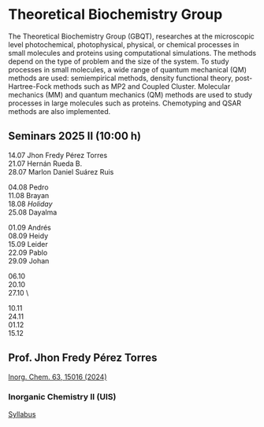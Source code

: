 # Theoretical Biochemistry Group 

The Theoretical Biochemistry Group (GBQT), researches at the microscopic level photochemical, photophysical, physical, or chemical processes in small molecules and proteins using computational simulations. The methods depend on the type of problem and the size of the system. To study processes in small molecules, a wide range of quantum mechanical (QM) methods are used: semiempirical methods, density functional theory, post-Hartree-Fock methods such as MP2 and Coupled Cluster. Molecular mechanics (MM) and quantum mechanics (QM) methods are used to study processes in large molecules such as proteins. Chemotyping and QSAR methods are also implemented.

## Seminars 2025 II (10:00 h)
  14.07   Jhon Fredy Pérez Torres \
  21.07   Hernán Rueda B. \
  28.07   Marlon Daniel Suárez Ruis

  04.08   Pedro \
  11.08   Brayan \
  18.08   *Holiday* \
  25.08   Dayalma 

  01.09   Andrés \
  08.09   Heidy \
  15.09   Leider \
  22.09   Pablo \
  29.09   Johan

  06.10 \
  20.10 \
  27.10 \

  10.11 \
  24.11 \
  01.12 \
  15.12

## Prof. Jhon Fredy Pérez Torres
[Inorg. Chem. 63, 15016 (2024)](https://doi.org/10.1021/acs.inorgchem.4c01771)
### Inorganic Chemistry II (UIS)
[Syllabus](https://github.com/gbqtuis/gbqtuis.github.io/blob/main/syllabus-InorgChemII-24732.pdf)
